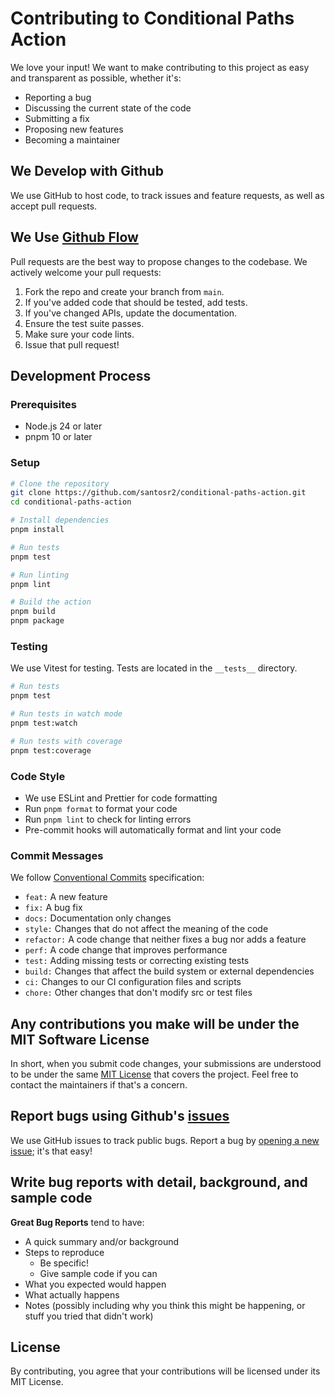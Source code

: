 # Contributing to Conditional Paths Action

We love your input! We want to make contributing to this project as easy and transparent as possible, whether it's:

- Reporting a bug
- Discussing the current state of the code
- Submitting a fix
- Proposing new features
- Becoming a maintainer

## We Develop with Github

We use GitHub to host code, to track issues and feature requests, as well as accept pull requests.

## We Use [Github Flow](https://guides.github.com/introduction/flow/index.html)

Pull requests are the best way to propose changes to the codebase. We actively welcome your pull requests:

1. Fork the repo and create your branch from `main`.
2. If you've added code that should be tested, add tests.
3. If you've changed APIs, update the documentation.
4. Ensure the test suite passes.
5. Make sure your code lints.
6. Issue that pull request!

## Development Process

### Prerequisites

- Node.js 24 or later
- pnpm 10 or later

### Setup

```bash
# Clone the repository
git clone https://github.com/santosr2/conditional-paths-action.git
cd conditional-paths-action

# Install dependencies
pnpm install

# Run tests
pnpm test

# Run linting
pnpm lint

# Build the action
pnpm build
pnpm package
```

### Testing

We use Vitest for testing. Tests are located in the `__tests__` directory.

```bash
# Run tests
pnpm test

# Run tests in watch mode
pnpm test:watch

# Run tests with coverage
pnpm test:coverage
```

### Code Style

- We use ESLint and Prettier for code formatting
- Run `pnpm format` to format your code
- Run `pnpm lint` to check for linting errors
- Pre-commit hooks will automatically format and lint your code

### Commit Messages

We follow [Conventional Commits](https://www.conventionalcommits.org/) specification:

- `feat:` A new feature
- `fix:` A bug fix
- `docs:` Documentation only changes
- `style:` Changes that do not affect the meaning of the code
- `refactor:` A code change that neither fixes a bug nor adds a feature
- `perf:` A code change that improves performance
- `test:` Adding missing tests or correcting existing tests
- `build:` Changes that affect the build system or external dependencies
- `ci:` Changes to our CI configuration files and scripts
- `chore:` Other changes that don't modify src or test files

## Any contributions you make will be under the MIT Software License

In short, when you submit code changes, your submissions are understood to be under the same [MIT License](http://choosealicense.com/licenses/mit/) that covers the project. Feel free to contact the maintainers if that's a concern.

## Report bugs using Github's [issues](https://github.com/santosr2/conditional-paths-action/issues)

We use GitHub issues to track public bugs. Report a bug by [opening a new issue](https://github.com/santosr2/conditional-paths-action/issues/new); it's that easy!

## Write bug reports with detail, background, and sample code

**Great Bug Reports** tend to have:

- A quick summary and/or background
- Steps to reproduce
  - Be specific!
  - Give sample code if you can
- What you expected would happen
- What actually happens
- Notes (possibly including why you think this might be happening, or stuff you tried that didn't work)

## License

By contributing, you agree that your contributions will be licensed under its MIT License.

